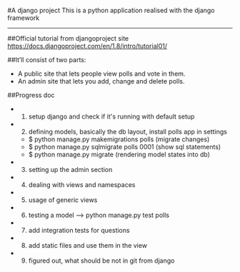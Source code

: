 #A django project
This is a python application realised with the django framework
****************************************************************

##Official tutorial from djangoproject site
https://docs.djangoproject.com/en/1.8/intro/tutorial01/

##It’ll consist of two parts:

- A public site that lets people view polls and vote in them.
- An admin site that lets you add, change and delete polls.

##Progress doc
- 1. setup django and check if it's running with default setup
- 2. defining models, basically the db layout, install polls app in settings
  - $ python manage.py makemigrations polls (migrate changes)
  - $ python manage.py sqlmigrate polls 0001 (show sql statements)
  - $ python manage.py migrate (rendering model states into db)
- 3. setting up the admin section
- 4. dealing with views and namespaces
- 5. usage of generic views
- 6. testing a model --> python manage.py test polls
- 7. add integration tests for questions
- 8. add static files and use them in the view
- 9. figured out, what should be not in git from django

